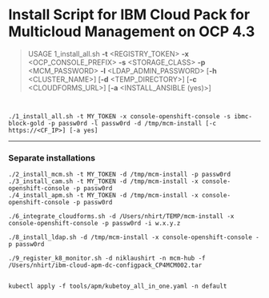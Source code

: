 # Install Script for IBM Cloud Pack for Multicloud Management on OCP 4.3


> USAGE 1\_install\_all.sh **-t** \<REGISTRY\_TOKEN\> **-x** \<OCP\_CONSOLE\_PREFIX\> **-s** \<STORAGE\_CLASS\> **-p** \<MCM\_PASSWORD\> **-l** \<LDAP\_ADMIN\_PASSWORD\> [**-h** \<CLUSTER\_NAME\>] [**-d** \<TEMP\_DIRECTORY\>] [**-c** \<CLOUDFORMS\_URL\>] [**-a** \<INSTALL\_ANSIBLE (yes)\>]

```


./1_install_all.sh -t MY_TOKEN -x console-openshift-console -s ibmc-block-gold -p passw0rd -l passw0rd -d /tmp/mcm-install [-c https://<CF_IP>] [-a yes]

```


___

### Separate installations

```
./2_install_mcm.sh -t MY_TOKEN -d /tmp/mcm-install -p passw0rd
./3_install_cam.sh -t MY_TOKEN -d /tmp/mcm-install -x console-openshift-console -p passw0rd
./4_install_apm.sh -t MY_TOKEN -d /tmp/mcm-install -x console-openshift-console -p passw0rd

./6_integrate_cloudforms.sh -d /Users/nhirt/TEMP/mcm-install -x console-openshift-console -p passw0rd -i w.x.y.z

./8_install_ldap.sh -d /tmp/mcm-install -x console-openshift-console -p passw0rd

./9_register_k8_monitor.sh -d niklaushirt -n mcm-hub -f /Users/nhirt/ibm-cloud-apm-dc-configpack_CP4MCM002.tar


kubectl apply -f tools/apm/kubetoy_all_in_one.yaml -n default

```